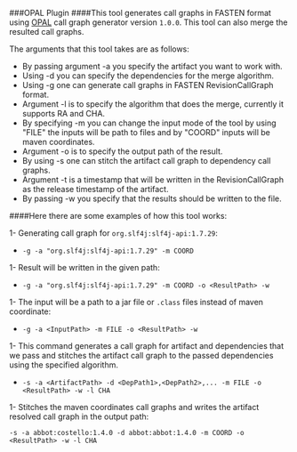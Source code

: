 ###OPAL Plugin
####This tool generates call graphs in FASTEN format using [OPAL](https://www.opal-project.de/) call graph generator version `1.0.0`. This tool can also merge the resulted call graphs.

The arguments that this tool takes are as follows:
- By passing argument -a you specify the artifact you want to work with.
- Using -d you can specify the dependencies for the merge algorithm.
- Using -g one can generate call graphs in FASTEN RevisionCallGraph format.
- Argument -l is to specify the algorithm that does the merge, currently it supports RA and CHA.
- By specifying -m you can change the input mode of the tool by using "FILE" the inputs will be path to files and by "COORD" inputs will be maven coordinates.
- Argument -o is to specify the output path of the result.
- By using -s one can stitch the artifact call graph to dependency call graphs.
- Argument -t is a timestamp that will be written in the RevisionCallGraph as the release timestamp of the artifact.
- By passing -w you specify that the results should be written to the file.

####Here there are some examples of how this tool works:

1- Generating call graph for `org.slf4j:slf4j-api:1.7.29`:

- `-g -a "org.slf4j:slf4j-api:1.7.29" -m COORD`

1- Result will be written in the given path:

- `-g -a "org.slf4j:slf4j-api:1.7.29" -m COORD -o <ResultPath> -w`

1- The input will be a path to a jar file or `.class` files instead of maven coordinate:

- `-g -a <InputPath> -m FILE -o <ResultPath> -w`

1- This command generates a call graph for artifact and dependencies that we pass and stitches the artifact call graph to the passed dependencies using the specified algorithm.

- `-s -a <ArtifactPath> -d <DepPath1>,<DepPath2>,... -m FILE -o <ResultPath> -w -l CHA`

1- Stitches the maven coordinates call graphs and writes the artifact resolved call graph in the output path:

`-s -a abbot:costello:1.4.0 -d abbot:abbot:1.4.0 -m COORD -o <ResultPath> -w -l CHA`